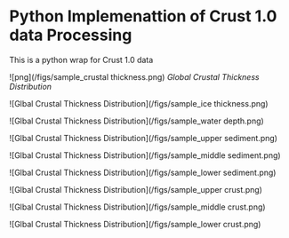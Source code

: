 # Python Implemenattion of Crust 1.0 data Processing

This is a python wrap for Crust 1.0 data

![png](/figs/sample_crustal thickness.png)
*Global Crustal Thickness Distribution*

![Glbal Crustal Thickness Distribution](/figs/sample_ice thickness.png)

![Glbal Crustal Thickness Distribution](/figs/sample_water depth.png)

![Glbal Crustal Thickness Distribution](/figs/sample_upper sediment.png)

![Glbal Crustal Thickness Distribution](/figs/sample_middle sediment.png)

![Glbal Crustal Thickness Distribution](/figs/sample_lower sediment.png)

![Glbal Crustal Thickness Distribution](/figs/sample_upper crust.png)

![Glbal Crustal Thickness Distribution](/figs/sample_middle crust.png)

![Glbal Crustal Thickness Distribution](/figs/sample_lower crust.png)
